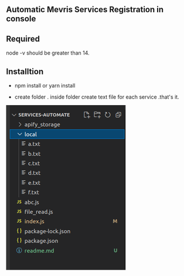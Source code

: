 ## Automatic Mevris Services Registration in console

## Required

node -v should be greater than 14.

## Installtion 
- npm install or yarn install 

- create folder . inside folder create text file for each service .that's it.

![ScreenShot](/img.png)



